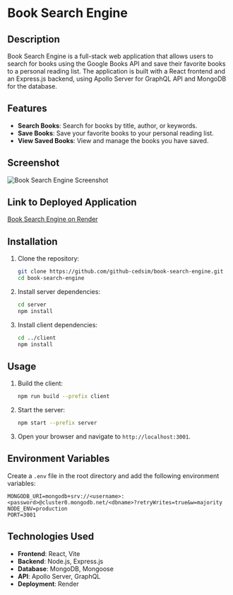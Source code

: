 # Book Search Engine

## Description

Book Search Engine is a full-stack web application that allows users to search for books using the Google Books API and save their favorite books to a personal reading list. The application is built with a React frontend and an Express.js backend, using Apollo Server for GraphQL API and MongoDB for the database.

## Features

- **Search Books**: Search for books by title, author, or keywords.
- **Save Books**: Save your favorite books to your personal reading list.
- **View Saved Books**: View and manage the books you have saved.

## Screenshot

![Book Search Engine Screenshot](![image](https://github.com/github-cedsim/book-search-engine/assets/126218396/7a7aa366-2736-4c45-a870-6f308caedc02)
)

## Link to Deployed Application

[Book Search Engine on Render]([https://book-search-engine-g6fq.onrender.com](https://book-search-engine-g6fq.onrender.com))

## Installation

1. Clone the repository:
   ```bash
   git clone https://github.com/github-cedsim/book-search-engine.git
   cd book-search-engine
   ```

2. Install server dependencies:
   ```bash
   cd server
   npm install
   ```

3. Install client dependencies:
   ```bash
   cd ../client
   npm install
   ```

## Usage

1. Build the client:
   ```bash
   npm run build --prefix client
   ```

2. Start the server:
   ```bash
   npm start --prefix server
   ```

3. Open your browser and navigate to `http://localhost:3001`.

## Environment Variables

Create a `.env` file in the root directory and add the following environment variables:

```env
MONGODB_URI=mongodb+srv://<username>:<password>@cluster0.mongodb.net/<dbname>?retryWrites=true&w=majority
NODE_ENV=production
PORT=3001
```

## Technologies Used

- **Frontend**: React, Vite
- **Backend**: Node.js, Express.js
- **Database**: MongoDB, Mongoose
- **API**: Apollo Server, GraphQL
- **Deployment**: Render

